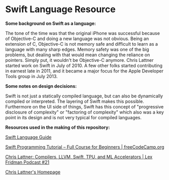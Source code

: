 # Swift Language Resource

**Some background on Swift as a language:**

The tone of the time was that the original iPhone was successful because of Objective-C and doing a new language was not obvious. Being an extension of C, Objective-C is not memory safe and difficult to learn as a language with many sharp edges. Memory safety was one of the big problems, but dealing with that would mean changing the reliance on pointers. Simply put, it wouldn't be Objective-C anymore. Chris Lattner started work on Swift in July of 2010. A few other folks started contributing in earnest late in 2011, and it became a major focus for the Apple Developer Tools group in July 2013.

**Some notes on design decisions:**

Swift is not just a statically compiled language, but can also be dynamically compiled or interpreted. The layering of Swift makes this possible. Furthermore on the UI side of things, Swift has this concept of "progressive disclosure of complexity" or "factoring of complexity" which also was a key point in its design and is not very typical for compiled languages.

**Resources used in the making of this repository:**

[Swift Language Guide](https://docs.swift.org/swift-book/LanguageGuide/)

[Swift Programming Tutorial – Full Course for Beginners | freeCodeCamp.org](https://www.youtube.com/watch?v=8Xg7E9shq0U)

[Chris Lattner: Compilers, LLVM, Swift, TPU, and ML Accelerators | Lex Fridman Podcast #21](https://www.youtube.com/watch?v=yCd3CzGSte8)

[Chris Lattner's Homepage](https://nondot.org/sabre/)
